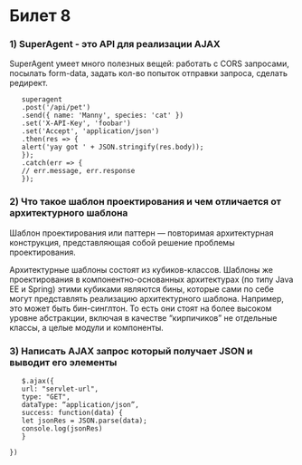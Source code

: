 # Билет 8
### 1) SuperAgent - это API для реализации AJAX
SuperAgent умеет много полезных вещей: работать с CORS запросами, посылать form-data, задать кол-во попыток отправки запроса, сделать редирект.
~~~jquery-css
   superagent
   .post('/api/pet')
   .send({ name: 'Manny', species: 'cat' })
   .set('X-API-Key', 'foobar')
   .set('Accept', 'application/json')
   .then(res => {
   alert('yay got ' + JSON.stringify(res.body));
   });
   .catch(err => {
   // err.message, err.response
   });
~~~

### 2) Что такое шаблон проектирования и чем отличается от архитектурного шаблона
Шаблон проектирования или паттерн — повторимая архитектурная конструкция, представляющая собой решение проблемы проектирования.

Архитектурные шаблоны состоят из кубиков-классов. Шаблоны же проектирования в компонентно-основанных архитектурах (по типу Java EE и Spring) этими кубиками являются бины, которые сами по себе могут  представлять реализацию архитектурного шаблона. Например, это может быть бин-синглтон. То есть они стоят на более высоком уровне абстракции, включая в качестве “кирпичиков” не отдельные классы, а целые модули и компоненты.


### 3) Написать AJAX запрос который получает JSON и выводит его элементы
```jquery-css
   $.ajax({
   url: "servlet-url",
   type: "GET",
   dataType: “application/json”,
   success: function(data) {
   let jsonRes = JSON.parse(data);
   console.log(jsonRes)
   }

})

```






    
    






   
